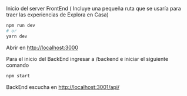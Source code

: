 
Inicio del server FrontEnd ( Incluye una pequeña ruta que se usaría para traer las experiencias de Explora en Casa)

```bash
npm run dev
# or
yarn dev
```

Abrir en [http://localhost:3000](http://localhost:3000) 


Para el inicio del BackEnd ingresar a /backend e iniciar el siguiente comando

```bash
npm start
```

BackEnd escucha en [http://localhost:3001/api/](http://localhost:3001/api/) 
